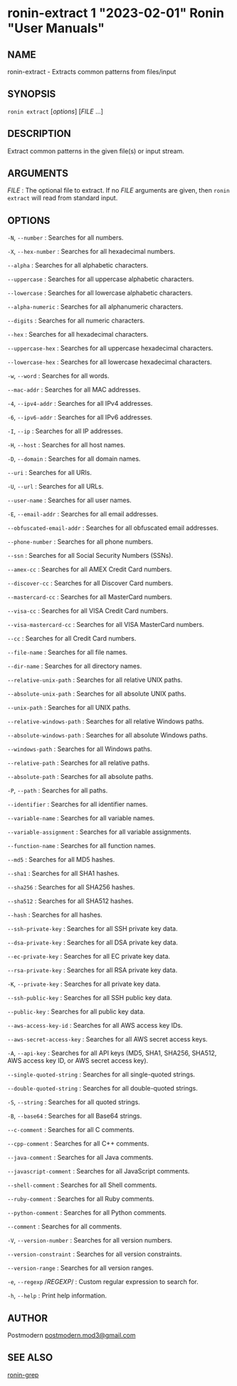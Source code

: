 # ronin-extract 1 "2023-02-01" Ronin "User Manuals"

## NAME

ronin-extract - Extracts common patterns from files/input

## SYNOPSIS

`ronin extract` [*options*] [*FILE* ...]

## DESCRIPTION

Extract common patterns in the given file(s) or input stream.

## ARGUMENTS

*FILE*
: The optional file to extract. If no *FILE* arguments are given, then
  `ronin extract` will read from standard input.

## OPTIONS

`-N`, `--number`
: Searches for all numbers.

`-X`, `--hex-number`
: Searches for all hexadecimal numbers.

`--alpha`
: Searches for all alphabetic characters.

`--uppercase`
: Searches for all uppercase alphabetic characters.

`--lowercase`
: Searches for all lowercase alphabetic characters.

`--alpha-numeric`
: Searches for all alphanumeric characters.

`--digits`
: Searches for all numeric characters.

`--hex`
: Searches for all hexadecimal characters.

`--uppercase-hex`
: Searches for all uppercase hexadecimal characters.

`--lowercase-hex`
: Searches for all lowercase hexadecimal characters.

`-w`, `--word`
: Searches for all words.

`--mac-addr`
: Searches for all MAC addresses.

`-4`, `--ipv4-addr`
: Searches for all IPv4 addresses.

`-6`, `--ipv6-addr`
: Searches for all IPv6 addresses.

`-I`, `--ip`
: Searches for all IP addresses.

`-H`, `--host`
: Searches for all host names.

`-D`, `--domain`
: Searches for all domain names.

`--uri`
: Searches for all URIs.

`-U`, `--url`
: Searches for all URLs.

`--user-name`
: Searches for all user names.

`-E`, `--email-addr`
: Searches for all email addresses.

`--obfuscated-email-addr`
: Searches for all obfuscated email addresses.

`--phone-number`
: Searches for all phone numbers.

`--ssn`
: Searches for all Social Security Numbers (SSNs).

`--amex-cc`
: Searches for all AMEX Credit Card numbers.

`--discover-cc`
: Searches for all Discover Card numbers.

`--mastercard-cc`
: Searches for all MasterCard numbers.

`--visa-cc`
: Searches for all VISA Credit Card numbers.

`--visa-mastercard-cc`
: Searches for all VISA MasterCard numbers.

`--cc`
: Searches for all Credit Card numbers.

`--file-name`
: Searches for all file names.

`--dir-name`
: Searches for all directory names.

`--relative-unix-path`
: Searches for all relative UNIX paths.

`--absolute-unix-path`
: Searches for all absolute UNIX paths.

`--unix-path`
: Searches for all UNIX paths.

`--relative-windows-path`
: Searches for all relative Windows paths.

`--absolute-windows-path`
: Searches for all absolute Windows paths.

`--windows-path`
: Searches for all Windows paths.

`--relative-path`
: Searches for all relative paths.

`--absolute-path`
: Searches for all absolute paths.

`-P`, `--path`
: Searches for all paths.

`--identifier`
: Searches for all identifier names.

`--variable-name`
: Searches for all variable names.

`--variable-assignment`
: Searches for all variable assignments.

`--function-name`
: Searches for all function names.

`--md5`
: Searches for all MD5 hashes.

`--sha1`
: Searches for all SHA1 hashes.

`--sha256`
: Searches for all SHA256 hashes.

`--sha512`
: Searches for all SHA512 hashes.

`--hash`
: Searches for all hashes.

`--ssh-private-key`
: Searches for all SSH private key data.

`--dsa-private-key`
: Searches for all DSA private key data.

`--ec-private-key`
: Searches for all EC private key data.

`--rsa-private-key`
: Searches for all RSA private key data.

`-K`, `--private-key`
: Searches for all private key data.

`--ssh-public-key`
: Searches for all SSH public key data.

`--public-key`
: Searches for all public key data.

`--aws-access-key-id`
: Searches for all AWS access key IDs.

`--aws-secret-access-key`
: Searches for all AWS secret access keys.

`-A`, `--api-key`
: Searches for all API keys (MD5, SHA1, SHA256, SHA512, AWS access key ID, or
  AWS secret access key).

`--single-quoted-string`
: Searches for all single-quoted strings.

`--double-quoted-string`
: Searches for all double-quoted strings.

`-S`, `--string`
: Searches for all quoted strings.

`-B`, `--base64`
: Searches for all Base64 strings.

`--c-comment`
: Searches for all C comments.

`--cpp-comment`
: Searches for all C++ comments.

`--java-comment`
: Searches for all Java comments.

`--javascript-comment`
: Searches for all JavaScript comments.

`--shell-comment`
: Searches for all Shell comments.

`--ruby-comment`
: Searches for all Ruby comments.

`--python-comment`
: Searches for all Python comments.

`--comment`
: Searches for all comments.

`-V`, `--version-number`
: Searches for all version numbers.

`--version-constraint`
: Searches for all version constraints.

`--version-range`
: Searches for all version ranges.

`-e`, `--regexp` /*REGEXP*/
: Custom regular expression to search for.

`-h`, `--help`
: Print help information.

## AUTHOR

Postmodern <postmodern.mod3@gmail.com>

## SEE ALSO

[ronin-grep](ronin-grep.1.md)
